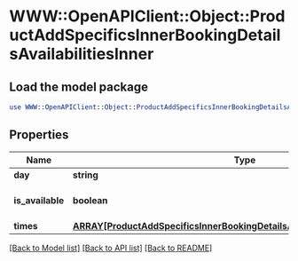 # WWW::OpenAPIClient::Object::ProductAddSpecificsInnerBookingDetailsAvailabilitiesInner

## Load the model package
```perl
use WWW::OpenAPIClient::Object::ProductAddSpecificsInnerBookingDetailsAvailabilitiesInner;
```

## Properties
Name | Type | Description | Notes
------------ | ------------- | ------------- | -------------
**day** | **string** |  | 
**is_available** | **boolean** |  | [optional] [default to true]
**times** | [**ARRAY[ProductAddSpecificsInnerBookingDetailsAvailabilitiesInnerTimesInner]**](ProductAddSpecificsInnerBookingDetailsAvailabilitiesInnerTimesInner.md) |  | [optional] 

[[Back to Model list]](../README.md#documentation-for-models) [[Back to API list]](../README.md#documentation-for-api-endpoints) [[Back to README]](../README.md)


